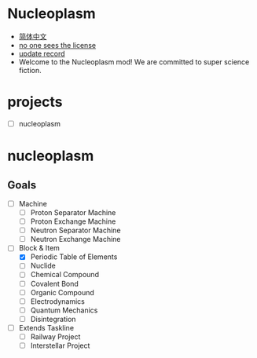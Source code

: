 # Nucleoplasm

- [简体中文](README_szh.md)
- [no one sees the license](LICENSE)
- [update record](changelog.txt)
- Welcome to the Nucleoplasm mod! We are committed to super science fiction.

# projects

- [ ] nucleoplasm

# nucleoplasm
    

## Goals

- [ ] Machine
  - [ ] Proton Separator Machine
  - [ ] Proton Exchange Machine
  - [ ] Neutron Separator Machine
  - [ ] Neutron Exchange Machine
- [ ] Block & Item
    - [x] Periodic Table of Elements
    - [ ] Nuclide
    - [ ] Chemical Compound
    - [ ] Covalent Bond
    - [ ] Organic Compound
    - [ ] Electrodynamics
    - [ ] Quantum Mechanics
    - [ ] Disintegration
- [ ] Extends Taskline
    - [ ] Railway Project
    - [ ] Interstellar Project
